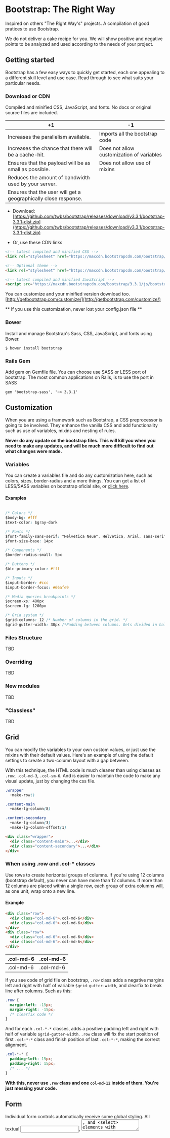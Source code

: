 # Bootstrap: The Right Way

Inspired on others "The Right Way's" projects. A compilation of good pratices to use Bootstrap.

We do not deliver a cake recipe for you. We will show positive and negative points to be analyzed and used according to the needs of your project.

## Getting started

Bootstrap has a few easy ways to quickly get started, each one appealing to a different skill level and use case. Read through to see what suits your particular needs.

### Download or CDN

Compiled and minified CSS, JavaScript, and fonts. No docs or original source files are included.

| +1                                                              | -1                                        |
|-----------------------------------------------------------------|-------------------------------------------|
| Increases the parallelism available.                            | Imports all the bootstrap code            |
| Increases the chance that there will be a cache-hit.            | Does not allow customization of variables |
| Ensures that the payload will be as small as possible.          | Does not allow use of mixins              |
| Reduces the amount of bandwidth used by your server.            |
| Ensures that the user will get a geographically close response. |


* Download: [https://github.com/twbs/bootstrap/releases/download/v3.3.1/bootstrap-3.3.1-dist.zip](https://github.com/twbs/bootstrap/releases/download/v3.3.1/bootstrap-3.3.1-dist.zip)

* Or, use these CDN links

```html
<!-- Latest compiled and minified CSS -->
<link rel="stylesheet" href="https://maxcdn.bootstrapcdn.com/bootstrap/3.3.1/css/bootstrap.min.css">

<!-- Optional theme -->
<link rel="stylesheet" href="https://maxcdn.bootstrapcdn.com/bootstrap/3.3.1/css/bootstrap-theme.min.css">

<!-- Latest compiled and minified JavaScript -->
<script src="https://maxcdn.bootstrapcdn.com/bootstrap/3.3.1/js/bootstrap.min.js"></script>
```

You can customize and your minified version download too. [http://getbootstrap.com/customize/](http://getbootstrap.com/customize/)

** If you use this customization, never lost your config.json file **

### Bower
Install and manage Bootstrap's Sass, CSS, JavaScript, and fonts using Bower.

```
$ bower install bootstrap
```

### Rails Gem

Add gem on Gemfile file. You can choose use SASS or LESS port of bootstrap. The most common applications on Rails, is to use the port in SASS

```
gem 'bootstrap-sass', '~> 3.3.1'
```

## Customization

When you are using a framework such as Bootstrap, a CSS preprocessor is going to be involved. They enhance the vanilla CSS and add functionality such as use of variables, mixins and nesting of rules.

**Never do any update on the bootstrap files. This will kill you when you need to make any updates, and will be much more difficult to find out what changes were made.**

### Variables

You can create a variables file and do any customization here, such as colors, sizes, border-radius and a more things. You can get a list of LESS/SASS variables on bootstrap oficial site, or [click here](http://getbootstrap.com/customize/#less-variables).

#### Examples

```css

/* Colors */
$body-bg: #fff
$text-color: $gray-dark

/* Fonts */
$font-family-sans-serif: "Helvetica Neue", Helvetica, Arial, sans-serif
$font-size-base: 14px

/* Components */
$border-radius-small: 5px

/* Buttons */
$btn-primary-color: #fff

/* Inputs */
$input-border: #ccc
$input-border-focus: #66afe9

/* Media queries breakpoints */
$screen-xs: 480px
$screen-lg: 1200px

/* Grid system */
$grid-columns: 12 /* Number of columns in the grid. */
$grid-gutter-width: 30px /*Padding between columns. Gets divided in half for the left and right.*/
```

### Files Structure

TBD

### Overriding

TBD

### New modules

TBD

### "Classless"

TBD

## Grid

You can modify the variables to your own custom values, or just use the mixins with their default values. Here's an example of using the default settings to create a two-column layout with a gap between.

With this technique, the HTML code is much cleaner than using classes as `.row`, `.col-md-3`, `.col-sm-6`. And is easier to maintain the code to make any visual update, just by changing the css file.

```css
.wrapper
  +make-row()

.content-main
  +make-lg-column(8)

.content-secondary
  +make-lg-column(3)
  +make-lg-column-offset(1)
```

```html
<div class="wrapper">
  <div class="content-main">...</div>
  <div class="content-secondary">...</div>
</div>
```

### When using .row and .col-* classes

Use rows to create horizontal groups of columns. If you're using 12 columns (bootstrap default), you never can have more than 12 columns. If more than 12 columns are placed within a single row, each group of extra columns will, as one unit, wrap onto a new line.

#### Example

```html
<div class="row">
  <div class="col-md-6">.col-md-6</div>
  <div class="col-md-6">.col-md-6</div>
</div>
<div class="row">
  <div class="col-md-6">.col-md-6</div>
  <div class="col-md-6">.col-md-6</div>
</div>
```

|.col-md-6|.col-md-6|
|---------|---------|
|.col-md-6|.col-md-6|

If you see code of grid file on bootstrap, `.row` class adds a negative margins left and right with half of variable `$grid-gutter-width`, and clearfix to break line after columns. Such as this:

```css
.row {
  margin-left: -15px;
  margin-right: -15px;
  /* clearfix code */
}
```

And for each `.col-*-*` classes, adds a positive padding left and right with half of variable `$grid-gutter-width`. `.row` class will fix the start position of first `.col-*-*` class and finish position of last `.col-*-*`, making the correct alignment.

```css
.col-*-* {
  padding-left: 15px;
  padding-right: 15px;
  /* ... */
}
```

**With this, never use `.row` class and one `col-md-12` inside of them. You're just messing your code.**

## Form

Individual form controls automatically receive some global styling. All textual <input>, <textarea>, and <select> elements with .form-control are set to width: 100%; by default. Wrap labels and controls in .form-group for optimum spacing.

```html
<form role="form">
  <div class="form-group">
    <label>Email address</label>
    <input type="email" class="form-control">
  </div>
  <div class="form-group">
    <label>Password</label>
    <input type="password" class="form-control">
  </div>
  <button type="submit" class="btn btn-default">Submit</button>
</form>
```

But to add horizontal or inline style, the Bootstrap documentation recommends you to add a lot of `.row` and `.col-md` classes for each field, for each form on your application. You can use the same technique of grid system and add this on your CSS. If in someday you will need update your form design, you can easily update it in a few CSS lines, and your markup will continue clean.

```css
.form-horizontal
  .form-group
    +make-row()

  label
    +make-md-column(3)

  .form-control
    +make-md-column(8)
    +make-lg-column-offset(1)
```

## Typography

TBD

## Bootstrap 4.0

Bootstrap's team announced on the blog some new features for Bootstrap 4. Here’s a quick preview of what’s to come:

* Updated grid system with at least one additional tier for handheld devices.
* A brand new component to replace panels, thumbnails, and wells.
* A completely new, simpler navbar.
* Switch all pixel values over to rems and ems for easier and better type and component sizing.
* Dropped support for IE8.
* Tons of form updates, including custom form controls.
* New component animations and transitions for several components.
* UMD support throughout our JavaScript plugins.
* Improved JavaScript positioning for tooltips, popovers, and dropdowns.
* Brand new documentation (written in Markdown, too!).
* A new approach to configuring global theming options.
* And hundreds more changes across the board.

## Source:
* [http://getbootstrap.com/](http://getbootstrap.com/)
* [http://htmlcsstherightway.org/](http://htmlcsstherightway.org/)
* [http://www.gotealeaf.com/blog/integrating-rails-and-bootstrap-part-1](http://www.gotealeaf.com/blog/integrating-rails-and-bootstrap-part-1)
* [https://realpython.com/blog/python/getting-started-with-bootstrap-3/](https://realpython.com/blog/python/getting-started-with-bootstrap-3/)
